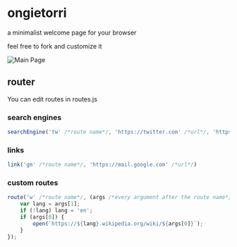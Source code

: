 # ongietorri

a minimalist welcome page for your browser

feel free to fork and customize it

![Main Page](https://i.imgur.com/AWZaiCO.png)

## router
You can edit routes in routes.js

### search engines
```js
searchEngine('tw' /*route name*/, 'https://twitter.com' /*url*/, 'https://twitter.com/search?q={QUERY}' /*url with query placeholder*/);
```
### links
```js
link('gm' /*route name*/, 'https://mail.google.com' /*url*/)
```

### custom routes
```js
route('w' /*route name*/, (args /*every argument after the route name*/) => {
    var lang = args[1];
    if (!lang) lang = 'en';
    if (args[0]) {
        open(`https://${lang}.wikipedia.org/wiki/${args[0]}`);
    }
});
```
